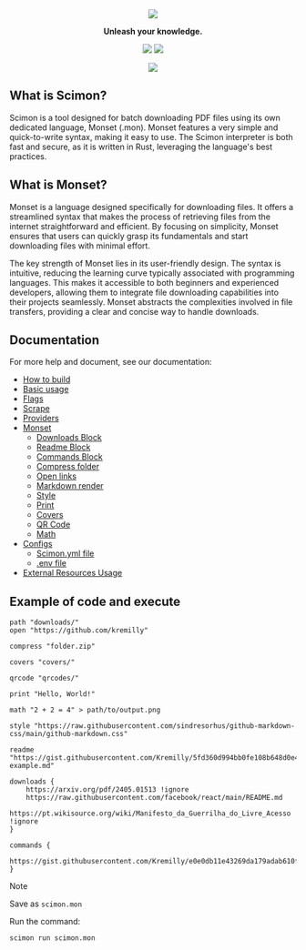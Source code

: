 <div align='center'>
    <img src="https://i.imgur.com/ZZ9a1DU.png"/>
</div>

<p align='center'><b>Unleash your knowledge.</b></p>

<p align='center'>
	<a href='https://github.com/Scibun/Scibun/actions/workflows/rust.yml'><img src='https://img.shields.io/github/actions/workflow/status/scibun/scimon/rust.yml?style=flat-square'/></a>
	<img src='https://img.shields.io/github/license/Scibun/Scimon?style=flat-square'/>
</p>

<p align='center'>
    <img src='https://i.imgur.com/RRPMQ2j.png' />
</p>

## What is Scimon?

Scimon is a tool designed for batch downloading PDF files using its own dedicated language, Monset (.mon). Monset features a very simple and quick-to-write syntax, making it easy to use. The Scimon interpreter is both fast and secure, as it is written in Rust, leveraging the language's best practices.

## What is Monset?

Monset is a language designed specifically for downloading files. It offers a streamlined syntax that makes the process of retrieving files from the internet straightforward and efficient. By focusing on simplicity, Monset ensures that users can quickly grasp its fundamentals and start downloading files with minimal effort.

The key strength of Monset lies in its user-friendly design. The syntax is intuitive, reducing the learning curve typically associated with programming languages. This makes it accessible to both beginners and experienced developers, allowing them to integrate file downloading capabilities into their projects seamlessly. Monset abstracts the complexities involved in file transfers, providing a clear and concise way to handle downloads.

## Documentation

For more help and document, see our documentation:

- [How to build](https://scimon.dev/build)
- [Basic usage](https://scimon.dev/basic-usage)
- [Flags](https://scimon.dev/flags)
- [Scrape](https://scimon.dev/scrape)
- [Providers](https://scimon.dev/providers)
- [Monset](https://scimon.dev/monset/what-is)
  - [Downloads Block](https://scimon.dev/monset/download-block)
  - [Readme Block](https://scimon.dev/monset/readme-block)
  - [Commands Block](https://scimon.dev/monset/commands-block)
  - [Compress folder](https://scimon.dev/monset/compress)
  - [Open links](https://scimon.dev/monset/open-links)
  - [Markdown render](https://scimon.dev/monset/markdown-render)
  - [Style](https://scimon.dev/monset/style)
  - [Print](https://scimon.dev/monset/prints)
  - [Covers](https://scimon.dev/monset/covers)
  - [QR Code](https://scimon.dev/monset/qrcode)
  - [Math](https://scimon.dev/monset/math)
- [Configs](https://scimon.dev/configs/index)
  - [Scimon.yml file](https://scimon.dev/configs/scimon.yml-file)
  - [.env file](https://scimon.dev/configs/env-file)
- [External Resources Usage](https://scimon.dev/external-resources)

## Example of code and execute

```monset
path "downloads/"
open "https://github.com/kremilly"

compress "folder.zip"

covers "covers/"

qrcode "qrcodes/"

print "Hello, World!"

math "2 + 2 = 4" > path/to/output.png

style "https://raw.githubusercontent.com/sindresorhus/github-markdown-css/main/github-markdown.css"

readme "https://gist.githubusercontent.com/Kremilly/5fd360d994bb0fe108b648d0e4c9e92f/raw/5f180716411e11fc352188c805c0707ac96d70a0/readme-example.md"

downloads {
    https://arxiv.org/pdf/2405.01513 !ignore
    https://raw.githubusercontent.com/facebook/react/main/README.md
    https://pt.wikisource.org/wiki/Manifesto_da_Guerrilha_do_Livre_Acesso !ignore
}

commands {
    https://gist.githubusercontent.com/Kremilly/e0e0db11e43269da179adab610f38bb1/raw/6820be26a936a54bac713d03deb49edf804d0b6b/index.py
}
```

> [!note]
>
> Save as `scimon.mon`

Run the command:

```bash
scimon run scimon.mon
```
